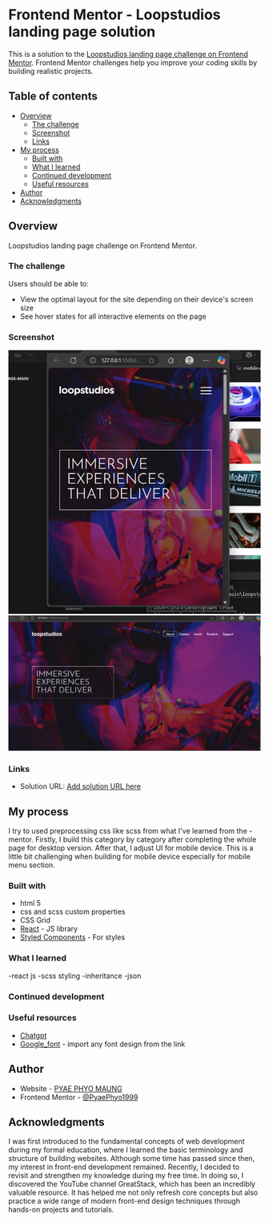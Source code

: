 # Frontend Mentor - Loopstudios landing page solution

This is a solution to the [Loopstudios landing page challenge on Frontend Mentor](https://www.frontendmentor.io/challenges/loopstudios-landing-page-N88J5Onjw). Frontend Mentor challenges help you improve your coding skills by building realistic projects. 

## Table of contents

- [Overview](#overview)
  - [The challenge](#the-challenge)
  - [Screenshot](#screenshot)
  - [Links](#links)
- [My process](#my-process)
  - [Built with](#built-with)
  - [What I learned](#what-i-learned)
  - [Continued development](#continued-development)
  - [Useful resources](#useful-resources)
- [Author](#author)
- [Acknowledgments](#acknowledgments)


## Overview
Loopstudios landing page challenge on Frontend Mentor.

### The challenge

Users should be able to:

- View the optimal layout for the site depending on their device's screen size
- See hover states for all interactive elements on the page

### Screenshot
![Mobile](<Screenshot (62).png>) ![Desktop](<Screenshot (61).png>)

### Links
- Solution URL: [Add solution URL here](https://github.com/PyaePhyo1999/loopstudios-landing-page)

## My process
I try to used preprocessing css like scss from what I've learned from the -mentor. Firstly, I build this category by category after completing the whole page for desktop version. After that, I adjust UI for mobile device. This is a little bit challenging when building for mobile device especially for mobile menu section.

### Built with

- html 5
- css and scss custom properties
- CSS Grid
- [React](https://reactjs.org/) - JS library
- [Styled Components](https://styled-components.com/) - For styles

### What I learned
-react js
-scss styling
-inheritance
-json

### Continued development

### Useful resources

- [Chatgpt](https://www.chatgpt.com)
- [Google_font](https://fonts.google.com/) - import any font design from the link 



## Author

- Website - [PYAE PHYO MAUNG](https://github.com/PyaePhyo1999)
- Frontend Mentor - [@PyaePhyo1999](https://www.frontendmentor.io/profile/PyaePhyo1999)



## Acknowledgments
I was first introduced to the fundamental concepts of web development during my formal education, where I learned the basic terminology and structure of building websites. Although some time has passed since then, my interest in front-end development remained. Recently, I decided to revisit and strengthen my knowledge during my free time. In doing so, I discovered the YouTube channel GreatStack, which has been an incredibly valuable resource. It has helped me not only refresh core concepts but also practice a wide range of modern front-end design techniques through hands-on projects and tutorials.

